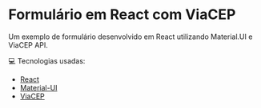 # Formulário em React com ViaCEP

Um exemplo de formulário desenvolvido em React utilizando Material.UI e ViaCEP API.

💻 Tecnologias usadas:

- [React](https://pt-br.reactjs.org/)
- [Material-UI](https://material-ui.com/pt/)
- [ViaCEP](https://viacep.com.br/)
